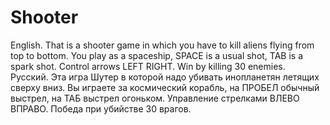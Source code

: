 # Shooter
English.
That is a shooter game in which you have to kill aliens flying from top to bottom. You play as a spaceship, SPACE is a usual shot, TAB is a spark shot. Control arrows LEFT RIGHT. Win by killing 30 enemies.
Русский.
Эта игра Шутер в которой надо убивать инопланетян летящих сверху вниз. Вы играете за космический корабль, на ПРОБЕЛ обычный выстрел, на ТАБ выстрел огоньком. Управление стрелками ВЛЕВО ВПРАВО. Победа при убийстве 30 врагов. 
